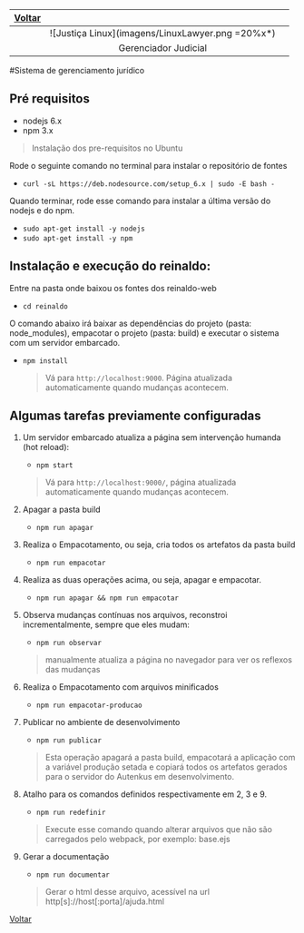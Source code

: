 | [Voltar](./)  |                                                   |  |
|:--------------|:-------------------------------------------------:|-:|
|               | ![Justiça Linux](imagens/LinuxLawyer.png =20%x*)  |  |
|               | Gerenciador Judicial                              |  |

#Sistema de gerenciamento jurídico
## Pré requisitos
- nodejs 6.x
- npm 3.x

> Instalação dos pre-requisitos no Ubuntu

Rode o seguinte comando no terminal para instalar o repositório de fontes
- `curl -sL https://deb.nodesource.com/setup_6.x | sudo -E bash -`

Quando terminar, rode esse comando para instalar a última versão do nodejs e do npm.
- `sudo apt-get install -y nodejs`
- `sudo apt-get install -y npm`

## Instalação e execução do reinaldo:
Entre na pasta onde baixou os fontes dos reinaldo-web
- `cd reinaldo`

O comando abaixo irá baixar as dependências do projeto (pasta: node_modules), empacotar o projeto (pasta: build) e executar o sistema com um servidor embarcado.
- `npm install`

    > Vá para `http://localhost:9000`. Página atualizada automaticamente quando mudanças acontecem.

## Algumas tarefas previamente configuradas

1. Um servidor embarcado atualiza a página sem intervenção humanda (hot reload):
    - `npm start`

    > Vá para `http://localhost:9000/`, página atualizada automaticamente quando mudanças acontecem.
2. Apagar a pasta build
    - `npm run apagar`
3. Realiza o Empacotamento, ou seja, cria todos os artefatos da pasta build
    - `npm run empacotar`    
4. Realiza as duas operações acima, ou seja, apagar e empacotar.
    - `npm run apagar && npm run empacotar`
5. Observa mudanças contínuas nos arquivos, reconstroi incrementalmente, sempre que eles mudam:
    - `npm run observar`

    > manualmente atualiza a página no navegador para ver os reflexos das mudanças
6. Realiza o Empacotamento com arquivos minificados
    - `npm run empacotar-producao`
7. Publicar no ambiente de desenvolvimento
    - `npm run publicar`

    > Esta operação apagará a pasta build, empacotará a aplicação com a variável produção setada e copiará todos os artefatos gerados para o servidor do Autenkus em desenvolvimento.

8. Atalho para os comandos definidos respectivamente em 2, 3 e 9.
    - `npm run redefinir`

    > Execute esse comando quando alterar arquivos que não são carregados pelo webpack, por exemplo: base.ejs    

9. Gerar a documentação
    - `npm run documentar`

    > Gerar o html desse arquivo, acessível na url http[s]://host[:porta]/ajuda.html


[Voltar](./)
